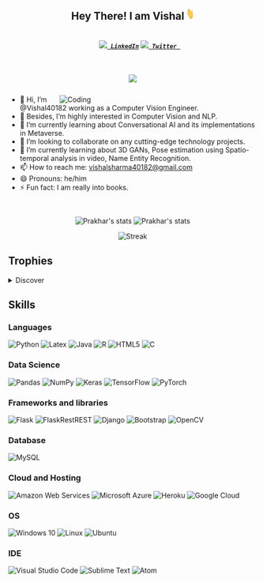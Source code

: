 <!-- README Intro -->
<h2 align='center'>Hey There! I am Vishal <img src="https://raw.githubusercontent.com/ABSphreak/ABSphreak/master/gifs/Hi.gif" height="25px" width="15px"></h2>

<h5 align="center">
  <code>
    <a href="https://www.linkedin.com/in/vishal-sharma-6536a5b5/" title="LinkedIn Profile"><img width="22" src="https://github.com/zumrudu-anka/zumrudu-anka/blob/master/images/linkedin.svg"> LinkedIn</a></code>
  <code><a href="https://twitter.com/VishalS37567031" title="Twitter"><img width="22" src="https://upload.wikimedia.org/wikipedia/sco/9/9f/Twitter_bird_logo_2012.svg"> Twitter </a></code>
  
</h5>
<h1 align="center">
  <a href="">
    <img src="https://readme-typing-svg.herokuapp.com?lines=Born+too+late+to+explore+the+Earth%2C;Born+too+early+to+explore+the+Galaxy%2C;+Born+just+in+time+to+explore+Data.">
  </a>
</h1>

<!-- <h6> Quote Credits: Vsauce </h6>  -->
<img align="right" alt="Coding" width="400" src="https://cdn.dribbble.com/users/1162077/screenshots/3848914/programmer.gif">
<!-- <p align="left"> <img src="https://komarev.com/ghpvc/?username=Vishal40182&label=Profile%20views&color=0e75b6&style=flat" alt="Vishal40182" /> </p> -->


<!--
**Vishal40182/Vishal40182** is a ✨ _special_ ✨ repository because its `README.md` (this file) appears on your GitHub profile.

Here are some ideas to get you started:

- 💬 Ask me about the intersection of technology and finance
-->
- 👋 Hi, I’m @Vishal40182 working as a Computer Vision Engineer.
- 👀 Besides, I’m highly interested in Computer Vision and NLP.
- 🌱 I’m currently learning about Conversational AI and its implementations in Metaverse.
- 💞️ I’m looking to collaborate on any cutting-edge technology projects.
- 🌱 I’m currently learning about 3D GANs, Pose estimation using Spatio-temporal analysis in video, Name Entity Recognition. 
- 📫 How to reach me: [vishalsharma40182@gmail.com](mailto:vishalsharma40182@gmail.com)
- 😄 Pronouns: he/him
- ⚡ Fun fact: I am really into books.

<br/>

<p align="center"> 
  <img src="https://github-profile-summary-cards.vercel.app/api/cards/stats?username=Vishal40182&theme=github" alt="Prakhar's stats" />
  <img src="https://github-profile-summary-cards.vercel.app/api/cards/repos-per-language?username=Vishal40182&theme=github" alt="Prakhar's stats" />
</p>

<!-- <p align="center"> 
  <img src="https://github.com/Vishal40182/github-stats/blob/master/generated/overview.svg" alt="Contributions" />
  <img src="https://github.com/Vishal40182/github-stats/blob/master/generated/languages.svg" alt="Languages of Prakhar" />  
</p> -->

<!-- <p align="center"><img align="center" src="https://github-readme-stats.vercel.app/api?username=Vishal40182&show_icons=true&theme=dracula" /></p> -->
<p align="center"> 
  <img src="https://github-readme-streak-stats.herokuapp.com?user=Vishal40182&theme=highcontrast&date_format=M%20j%5B%2C%20Y%5D" alt="Streak" />
</p>

## Trophies
<details><summary>Discover</summary>
<p align="left">
<img width=900 src="https://github-profile-trophy.vercel.app/?username=Vishal40182&column=7&theme=gruvbox&no-frame=true"/>
</details>

## Skills

### Languages
<p float="left">
<!-- <img alt="Gosu" src="https://img.shields.io/badge/Gosu-FFD43B?style=for-the-badge&logo=gosu&logoColor=darkgreen" /> -->
<img alt="Python" src="https://img.shields.io/badge/python-%23777BB4.svg?style=for-the-badge&logo=python&logoColor=white"/>
<img alt="Latex" src="https://img.shields.io/badge/latex-%23008080.svg?style=for-the-badge&logo=latex&logoColor=white"/>
<img alt="Java" src="https://img.shields.io/badge/java-%23ED8B00.svg?style=for-the-badge&logo=Java&logoColor=white"/>
<img alt="R" src="https://img.shields.io/badge/r-%23276DC3.svg?style=for-the-badge&logo=r&logoColor=white"/>
<img alt="HTML5" src="https://img.shields.io/badge/html5-%23E34F26.svg?style=for-the-badge&logo=html5&logoColor=white"/>
<!-- <img alt="CSS3" src="https://img.shields.io/badge/css3-%231572B6.svg?style=for-the-badge&logo=css3&logoColor=white"/> -->
<img alt="C" src="https://img.shields.io/badge/c-%2300599C.svg?style=for-the-badge&logo=c&logoColor=white"/>
</p>
                                                                                           
### Data Science

<p float="left">
  <img alt="Pandas" src="https://img.shields.io/badge/pandas-%23150458.svg?style=for-the-badge&logo=pandas&logoColor=white" />
  <img alt="NumPy" src="https://img.shields.io/badge/numpy-%23013243.svg?style=for-the-badge&logo=numpy&logoColor=white" />
  <img alt="Keras" src="https://img.shields.io/badge/Keras-%23D00000.svg?style=for-the-badge&logo=Keras&logoColor=white"/>
  <img alt="TensorFlow" src="https://img.shields.io/badge/TensorFlow-%23FF6F00.svg?style=for-the-badge&logo=TensorFlow&logoColor=white" />
  <img alt="PyTorch" src="https://img.shields.io/badge/PyTorch-%23EE4C2C.svg?style=for-the-badge&logo=PyTorch&logoColor=white" />
  
</p>



### Frameworks and libraries
<p float="left">
  <!-- <img alt="Guidewire" src="https://img.shields.io/badge/Guidewire-745b7d.svg?style=for-the-badge&logo=guidewire&logoColor=white"/> -->
  <img alt="Flask" src="https://img.shields.io/badge/flask-%23000.svg?style=for-the-badge&logo=flask&logoColor=white"/>
  <img alt="FlaskRestREST" src="https://img.shields.io/badge/Flask-REST-ff1709?style=for-the-badge&logo=flask&logoColor=white&color=ff1709&labelColor=gray"/>
  <img alt="Django" src="https://img.shields.io/badge/django-FFEACA?style=for-the-badge&logo=django&logoColor=black"/>
  <img alt="Bootstrap" src="https://img.shields.io/badge/bootstrap-%23563D7C.svg?style=for-the-badge&logo=bootstrap&logoColor=white"/>
  <img alt="OpenCV" src="https://img.shields.io/badge/opencv-%23white.svg?style=for-the-badge&logo=opencv&logoColor=white"/>
  
</p>

### Database
<p float="left">
<img alt="MySQL" src="https://img.shields.io/badge/MySQL-00000F?style=for-the-badge&logo=mysql&logoColor=white"/>
</p>

### Cloud and Hosting
<p float="left">
  <img alt="Amazon Web Services" src="https://img.shields.io/badge/AWS-FFEACA?style=for-the-badge&logo=Amazon&logoColor=white%22"/>
  <img alt="Microsoft Azure" src="https://img.shields.io/badge/Microsoft%20Azure-4285F4?style=for-the-badge&logo=microsoft-azure&logoColor=white"/>
  <img alt="Heroku" src="https://img.shields.io/badge/heroku-%23430098.svg?style=for-the-badge&logo=heroku&logoColor=white"/>
  <img alt="Google Cloud" src="https://img.shields.io/badge/Google_Cloud-4285F4?style=for-the-badge&logo=google-cloud&logoColor=white" />
                                                                                                                                     
</p>

  
### OS
<p float="left">
<img alt="Windows 10" src="https://img.shields.io/badge/Windows-0078D6?style=for-the-badge&logo=windows&logoColor=white" />
<img alt="Linux" src="https://img.shields.io/badge/Linux-FCC624?style=for-the-badge&logo=linux&logoColor=black"/>
<img alt="Ubuntu" src="https://img.shields.io/badge/Ubuntu-E95420?style=for-the-badge&logo=ubuntu&logoColor=white" />
</p>

### IDE
<p float="left">
  <img alt="Visual Studio Code" src="https://img.shields.io/badge/VisualStudioCode-0078d7.svg?style=for-the-badge&logo=visual-studio-code&logoColor=white"/>
  <img alt="Sublime Text" src="https://img.shields.io/badge/sublime_text-%23575757.svg?style=for-the-badge&logo=sublime-text&logoColor=important"/>
  <img alt="Atom" src="https://img.shields.io/badge/Atom-%2366595C.svg?style=for-the-badge&logo=atom&logoColor=white"/>
</p>


 
